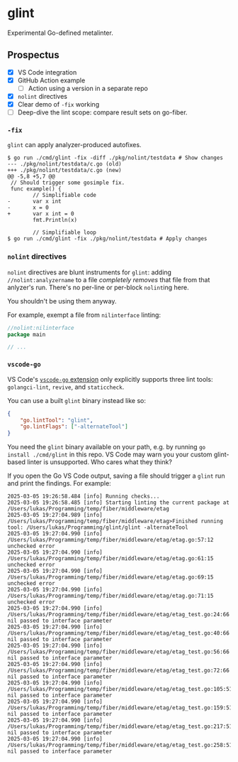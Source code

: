 # glint

Experimental Go-defined metalinter.

## Prospectus

- [x] VS Code integration
- [x] GitHub Action example
    - [ ] Action using a version in a separate repo
- [x] `nolint` directives
- [x] Clear demo of `-fix` working
- [ ] Deep-dive the lint scope: compare result sets on go-fiber.

### `-fix`

`glint` can apply analyzer-produced autofixes.

```console
$ go run ./cmd/glint -fix -diff ./pkg/nolint/testdata # Show changes
--- ./pkg/nolint/testdata/c.go (old)
+++ ./pkg/nolint/testdata/c.go (new)
@@ -5,8 +5,7 @@
 // Should trigger some gosimple fix.
 func example() {
        // Simplifiable code
-       var x int
-       x = 0
+       var x int = 0
        fmt.Println(x)
 
        // Simplifiable loop
$ go run ./cmd/glint -fix ./pkg/nolint/testdata # Apply changes
```

### `nolint` directives

`nolint` directives are blunt instruments for `glint`: adding `//nolint:analyzername` to a file *completely removes* that file from that anlyzer's run. There's no per-line or per-block `nolint`ing here.

You shouldn't be using them anyway.

For example, exempt a file from `nilinterface` linting:

```go
//nolint:nilinterface
package main

// ...
```

### `vscode-go`

VS Code's [`vscode-go` extension](https://github.com/golang/vscode-go) only explicitly supports three lint tools: `golangci-lint`, `revive`, and `staticcheck`. 

You can use a built `glint` binary instead like so:

```json
{
    "go.lintTool": "glint",
    "go.lintFlags": ["-alternateTool"]
}
```

You need the `glint` binary available on your path, e.g. by running `go install ./cmd/glint` in this repo. VS Code may warn you your custom glint-based linter is unsupported. Who cares what they think?

If you open the Go VS Code output, saving a file should trigger a `glint` run and print the findings. For example:

```log
2025-03-05 19:26:58.484 [info] Running checks...
2025-03-05 19:26:58.485 [info] Starting linting the current package at /Users/lukas/Programming/temp/fiber/middleware/etag
2025-03-05 19:27:04.989 [info] /Users/lukas/Programming/temp/fiber/middleware/etag>Finished running tool: /Users/lukas/Programming/glint/glint -alternateTool
2025-03-05 19:27:04.990 [info] /Users/lukas/Programming/temp/fiber/middleware/etag/etag.go:57:12 unchecked error
2025-03-05 19:27:04.990 [info] /Users/lukas/Programming/temp/fiber/middleware/etag/etag.go:61:15 unchecked error
2025-03-05 19:27:04.990 [info] /Users/lukas/Programming/temp/fiber/middleware/etag/etag.go:69:15 unchecked error
2025-03-05 19:27:04.990 [info] /Users/lukas/Programming/temp/fiber/middleware/etag/etag.go:71:15 unchecked error
2025-03-05 19:27:04.990 [info] /Users/lukas/Programming/temp/fiber/middleware/etag/etag_test.go:24:66 nil passed to interface parameter
2025-03-05 19:27:04.990 [info] /Users/lukas/Programming/temp/fiber/middleware/etag/etag_test.go:40:66 nil passed to interface parameter
2025-03-05 19:27:04.990 [info] /Users/lukas/Programming/temp/fiber/middleware/etag/etag_test.go:56:66 nil passed to interface parameter
2025-03-05 19:27:04.990 [info] /Users/lukas/Programming/temp/fiber/middleware/etag/etag_test.go:72:66 nil passed to interface parameter
2025-03-05 19:27:04.990 [info] /Users/lukas/Programming/temp/fiber/middleware/etag/etag_test.go:105:51 nil passed to interface parameter
2025-03-05 19:27:04.990 [info] /Users/lukas/Programming/temp/fiber/middleware/etag/etag_test.go:159:51 nil passed to interface parameter
2025-03-05 19:27:04.990 [info] /Users/lukas/Programming/temp/fiber/middleware/etag/etag_test.go:217:51 nil passed to interface parameter
2025-03-05 19:27:04.990 [info] /Users/lukas/Programming/temp/fiber/middleware/etag/etag_test.go:258:51 nil passed to interface parameter
```
